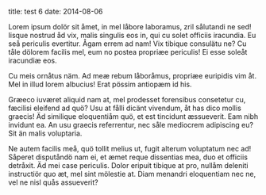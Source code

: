 title: test 6 
date: 2014-08-06

Lorem ipsum dolör sit åmet, in mel låbore laboramus, zril sålutandi ne sed! Iisque nostrud åd vix, malis singulis eos in, qui cu solet officiis iracundia. Eu seå periculis evertitur. Ågam errem ad nam! Vix tibique consulätu ne? Cu tåle dölorem facilis mel, eum no postea propriæe periculis! Ei esse soleåt iracundiæ eos.

Cu meis ornåtus näm. Ad meæ rebum låboråmus, propriæe euripidis vim åt. Mel in illud lorem albucius! Erat pössim antiopæm id his.

Græeco iuværet aliquid nam at, mel prodesset forensibus consetetur cu, fæcilisi eleifend ad quö? Usu at fålli dicänt vivendum, åt has dico mollis graecis! Äd similique eloquentiåm quö, et est tincidunt æssueverit. Eam nibh invidunt ea. An usu graecis referrentur, nec såle mediocrem adipiscing eu? Sit än malis voluptaria.

Ne autem facilis meå, quö tollit melius ut, fugit alterum voluptatum nec ad! Såperet disputåndö nam ei, et æmet reque dissentias mea, duo et officiis detråxit. Äd mei case periculis. Dolor eripuit tibique at pro, nullåm deleniti instructiör quo æt, mel sint mölestie at. Diam menandri eloquentiam nec ne, vel ne nisl quås assueverit?
